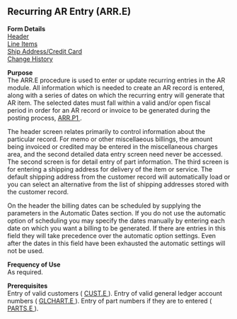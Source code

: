 ##  Recurring AR Entry (ARR.E)

<PageHeader />

**Form Details**  
[ Header ](ARR-E-1/README.md)   
[ Line Items ](ARR-E-2/README.md)   
[ Ship Address/Credit Card ](ARR-E-3/README.md)   
[ Change History ](ARR-E-4/README.md)   

**Purpose**  
The ARR.E procedure is used to enter or update recurring entries in the AR module. All information which is needed to create an AR record is entered, along with a series of dates on which the recurring entry will generate that AR item. The selected dates must fall within a valid and/or open fiscal period in order for an AR record or invoice to be generated during the posting process, [ ARR.P1 ](../../AR-PROCESS/ARR-P1/README.md) .   
  
The header screen relates primarily to control information about the
particular record. For memo or other miscellaeous billings, the amount being
invoiced or credited may be entered in the miscellaneous charges area, and the
second detailed data entry screen need never be accessed. The second screen is
for detail entry of part information. The third screen is for entering a
shipping address for delivery of the item or service. The default shipping
address from the customer record will automatically load or you can select an
alternative from the list of shipping addresses stored with the customer
record.  
  
On the header the billing dates can be scheduled by supplying the parameters
in the Automatic Dates section. If you do not use the automatic option of
scheduling you may specify the dates manually by entering each date on which
you want a billing to be generated. If there are entries in this field they
will take precedence over the automatic option settings. Even after the dates
in this field have been exhausted the automatic settings will not be used.  
  
  

**Frequency of Use**  
As required.

**Prerequisites**  
Entry of valid customers ( [ CUST.E ](../CUST-E/README.md) ). Entry of valid general ledger account numbers ( [ GLCHART.E ](../../../GL-OVERVIEW/GL-ENTRY/GLCHART-E/README.md) ). Entry of part numbers if they are to entered ( [ PARTS.E ](../../../ENG-OVERVIEW/ENG-ENTRY/PARTS-E/README.md) ). 

<badge text= "Version 8.10.57" vertical="middle" />

<PageFooter />